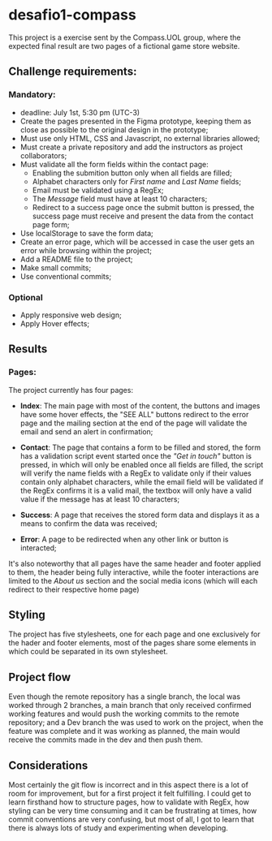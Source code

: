 # desafio1-compass

This project is a exercise sent by the Compass.UOL group, where the expected final result are two pages of a fictional game store website.

## Challenge requirements:

### Mandatory:

- deadline: July 1st, 5:30 pm (UTC-3)
- Create the pages presented in the Figma prototype, keeping them as close as possible to the original design in the prototype;
- Must use only HTML, CSS and Javascript, no external libraries allowed;
- Must create a private repository and add the instructors as project collaborators;
- Must validate all the form fields within the contact page:
  - Enabling the submition button only when all fields are filled;
  - Alphabet characters only for _First name_ and _Last Name_ fields;
  - Email must be validated using a RegEx;
  - The _Message_ field must have at least 10 characters;
  - Redirect to a success page once the submit button is pressed, the success page must receive and present the data from the contact page form;
- Use localStorage to save the form data;
- Create an error page, which will be accessed in case the user gets an error while browsing within the project;
- Add a README file to the project;
- Make small commits;
- Use conventional commits;

### Optional

- Apply responsive web design;
- Apply Hover effects;

## Results

### Pages:

The project currently has four pages:

- **Index**: The main page with most of the content, the buttons and images have some hover effects, the "SEE ALL" buttons redirect to the error page and the mailing section at the end of the page will validate the email and send an alert in confirmation;

- **Contact**: The page that contains a form to be filled and stored, the form has a validation script event started once the _"Get in touch"_ button is pressed, in which will only be enabled once all fields are filled, the script will verify the name fields with a RegEx to validate only if their values contain only alphabet characters, while the email field will be validated if the RegEx confirms it is a valid mail, the textbox will only have a valid value if the message has at least 10 characters;

- **Success**: A page that receives the stored form data and displays it as a means to confirm the data was received;

- **Error**: A page to be redirected when any other link or button is interacted;

It's also noteworthy that all pages have the same header and footer applied to them, the header being fully interactive, while the footer interactions are limited to the _About us_ section and the social media icons (which will each redirect to their respective home page)

## Styling

The project has five stylesheets, one for each page and one exclusively for the hader and footer elements, most of the pages share some elements in which could be separated in its own stylesheet.

## Project flow

Even though the remote repository has a single branch, the local was worked through 2 branches, a main branch that only received confirmed working features and would push the working commits to the remote repository; and a Dev branch the was used to work on the project, when the feature was complete and it was working as planned, the main would receive the commits made in the dev and then push them.

## Considerations

Most certainly the git flow is incorrect and in this aspect there is a lot of room for improvement, but for a first project it felt fulfilling. I could get to learn firsthand how to structure pages, how to validate with RegEx, how styling can be very time consuming and it can be frustrating at times, how commit conventions are very confusing, but most of all, I got to learn that there is always lots of study and experimenting when developing.

